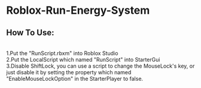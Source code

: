 # Roblox-Run-Energy-System
## How To Use: 
<br>1.Put the "RunScript.rbxm" into Roblox Studio
<br>2.Put the LocalScript which named "RunScript" into StarterGui
<br>3.Disable ShiftLock, you can use a script to change the MouseLock's key, or just disable it by setting the property which named "EnableMouseLockOption" in the StarterPlayer to false.
